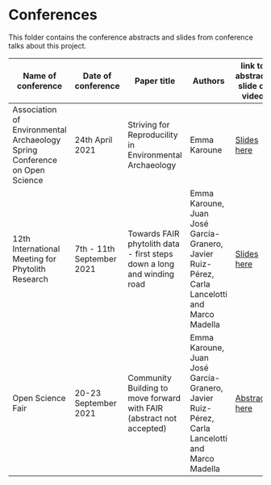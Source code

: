 # Conferences

This folder contains the conference abstracts and slides from conference talks about this project.

| Name of conference | Date of conference | Paper title | Authors | link to abstract, slide or video |
| -------------------------------- | ---------------- | ------------------------------------- | ----------------------------- | ----------------------- |
| Association of Environmental Archaeology Spring Conference on Open Science | 24th April 2021 | Striving for Reproducility in Environmental Archaeology | Emma Karoune | [Slides here](https://doi.org/10.5281/zenodo.4704811) |
| 12th International Meeting for Phytolith Research | 7th - 11th September 2021 | Towards FAIR phytolith data - first steps down a long and winding road | Emma Karoune, Juan José García-Granero, Javier Ruiz-Pérez, Carla Lancelotti and Marco Madella | [Slides here](https://github.com/open-phytoliths/FAIR-phytoliths/blob/main/Conferences/Towards%20FAIR%20Phytolith%20data%20-%20IMPR%202021.pdf) |
| Open Science Fair | 20-23 September 2021 | Community Building to move forward with FAIR (abstract not accepted) | Emma Karoune, Juan José García-Granero, Javier Ruiz-Pérez, Carla Lancelotti and Marco Madella | [Abstract here]() |


